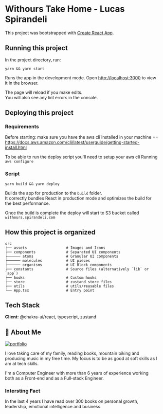 # Withours Take Home - Lucas Spirandeli

This project was bootstrapped with [Create React App](https://github.com/facebook/create-react-app).

## Running this project

In the project directory, run:

    yarn && yarn start

Runs the app in the development mode.
Open [http://localhost:3000](http://localhost:3000) to view it in the browser.

The page will reload if you make edits.\
You will also see any lint errors in the console.

## Deploying this project

### Requirements

Before starting: make sure you have the aws cli installed in your machine == https://docs.aws.amazon.com/cli/latest/userguide/getting-started-install.html

To be able to run the deploy script you'll need to setup your aws cli Running `aws configure`

### Script

    yarn build && yarn deploy


Builds the app for production to the `build` folder.\
It correctly bundles React in production mode and optimizes the build for the best performance.

Once the build is complete the deploy will start to S3 bucket called `withours.spirandeli.com`


## How this project is organized

    src
    ├── assets                  # Images and Icons
    ├── components              # Separated UI components
    ├────── atoms               # Granular UI components
    ├────── molecules           # UI pieces
    ├────── organisms           # UI Block components
    ├── constants               # Source files (alternatively `lib` or `app`)
    ├── hooks                   # Custom hooks
    ├── store                   # zustand store files
    ├── utils                   # utils/reusable files
    └── App.tsx                 # Entry point



## Tech Stack

**Client:** @chakra-ui/react, typescript, zustand


## 🚀 About Me

[![portfolio](https://img.shields.io/badge/my_portfolio-000?style=for-the-badge&logo=ko-fi&logoColor=white)](https://portfolio.spirandeli.com/)

I love taking care of my family, reading books, mountain biking and producing music in my free time. My focus is to be as good at soft skills as I am at tech skills.

I'm a Computer Engineer with more than 6 years of experience working both as a Front-end and as a Full-stack Engineer.

### Intersting Fact
In the last 4 years I have read over 300 books on personal growth, leadership, emotional intelligence and business.




